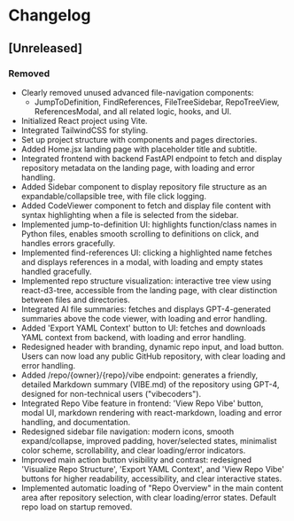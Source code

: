 # Changelog

## [Unreleased]
### Removed
- Clearly removed unused advanced file-navigation components:
  - JumpToDefinition, FindReferences, FileTreeSidebar, RepoTreeView, ReferencesModal, and all related logic, hooks, and UI.
- Initialized React project using Vite.
- Integrated TailwindCSS for styling.
- Set up project structure with components and pages directories.
- Added Home.jsx landing page with placeholder title and subtitle.
- Integrated frontend with backend FastAPI endpoint to fetch and display repository metadata on the landing page, with loading and error handling.
- Added Sidebar component to display repository file structure as an expandable/collapsible tree, with file click logging.
- Added CodeViewer component to fetch and display file content with syntax highlighting when a file is selected from the sidebar.
- Implemented jump-to-definition UI: highlights function/class names in Python files, enables smooth scrolling to definitions on click, and handles errors gracefully.
- Implemented find-references UI: clicking a highlighted name fetches and displays references in a modal, with loading and empty states handled gracefully.
- Implemented repo structure visualization: interactive tree view using react-d3-tree, accessible from the landing page, with clear distinction between files and directories.
- Integrated AI file summaries: fetches and displays GPT-4-generated summaries above the code viewer, with loading and error handling.
- Added 'Export YAML Context' button to UI: fetches and downloads YAML context from backend, with loading and error handling.
- Redesigned header with branding, dynamic repo input, and load button. Users can now load any public GitHub repository, with clear loading and error handling.
- Added /repo/{owner}/{repo}/vibe endpoint: generates a friendly, detailed Markdown summary (VIBE.md) of the repository using GPT-4, designed for non-technical users ("vibecoders").
- Integrated Repo Vibe feature in frontend: 'View Repo Vibe' button, modal UI, markdown rendering with react-markdown, loading and error handling, and documentation.
- Redesigned sidebar file navigation: modern icons, smooth expand/collapse, improved padding, hover/selected states, minimalist color scheme, scrollability, and clear loading/error indicators.
- Improved main action button visibility and contrast: redesigned 'Visualize Repo Structure', 'Export YAML Context', and 'View Repo Vibe' buttons for higher readability, accessibility, and clear interactive states.
- Implemented automatic loading of "Repo Overview" in the main content area after repository selection, with clear loading/error states. Default repo load on startup removed. 